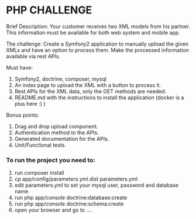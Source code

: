 PHP CHALLENGE
=========

Brief Description:
Your customer receives two XML models from his partner. This information must be
available for both web system and mobile app.

The challenge:
Create a Symfony2 application to manually upload the given XMLs and have an option
to process them. Make the processed information available via rest APIs.

Must have:
1. Symfony2, doctrine, composer, mysql
1. An index page to upload the XML with a button to process it.
1. Rest APIs for the XML data, only the GET methods are needed.
1. README.md with the instructions to install the application (docker is a plus here :) )

Bonus points:
1. Drag and drop upload component.
1.  Authentication method to the APIs.
1.  Generated documentation for the APIs.
1.  Unit/Functional tests.

### To run the project you need to: ###

1. run composer install
1. cp app/config/parameters.yml.dist parameters.yml
1. edit parameters.yml to set your mysql user, password and database name
1. run php app/console doctrine:database:create
1. run php app/console doctrine:schema:create
1. open your browser and go to ....
